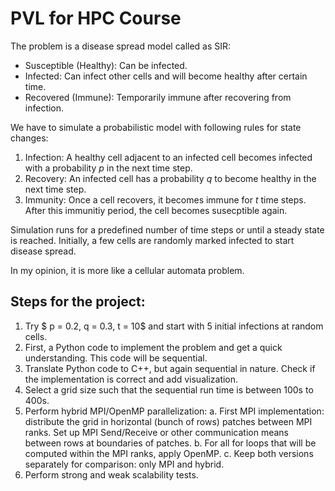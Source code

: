 # PVL for HPC Course

The problem is a disease spread model called as SIR:
- Susceptible (Healthy): Can be infected.
- Infected: Can infect other cells and will become healthy after certain time.
- Recovered (Immune): Temporarily immune after recovering from infection.

We have to simulate a probabilistic model with following rules for state changes: 

1. Infection: A healthy cell adjacent to an infected cell becomes infected with a probability $p$ in the next time step.
2. Recovery: An infected cell has a probability $q$ to become healthy in the next time step.
3. Immunity: Once a cell recovers, it becomes immune for $t$ time steps. After this immunitiy period, the cell becomes susecptible again. 

Simulation runs for a predefined number of time steps or until a steady state is reached. Initially, a few cells are randomly marked infected to start disease spread. 

In my opinion, it is more like a cellular automata problem. 

## Steps for the project: 

1. Try $ p = 0.2, q = 0.3, t = 10$ and start with 5 initial infections at random cells. 
2. First, a Python code to implement the problem and get a quick understanding. This code will be sequential. 
3. Translate Python code to C++, but again sequential in nature. Check if the implementation is correct and add visualization. 
4. Select a grid size such that the sequential run time is between 100s to 400s. 
5. Perform hybrid MPI/OpenMP parallelization:
    a. First MPI implementation: distribute the grid in horizontal (bunch of rows) patches between MPI ranks. Set up MPI Send/Receive or other communication means between rows at boundaries of patches. 
    b. For all for loops that will be computed within the MPI ranks, apply OpenMP. 
    c. Keep both versions separately for comparison: only MPI and hybrid.
6. Perform strong and weak scalability tests. 
